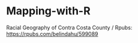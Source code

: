 # Mapping-with-R
Racial Geography of Contra Costa County
/
Rpubs: https://rpubs.com/belindahu/599089

